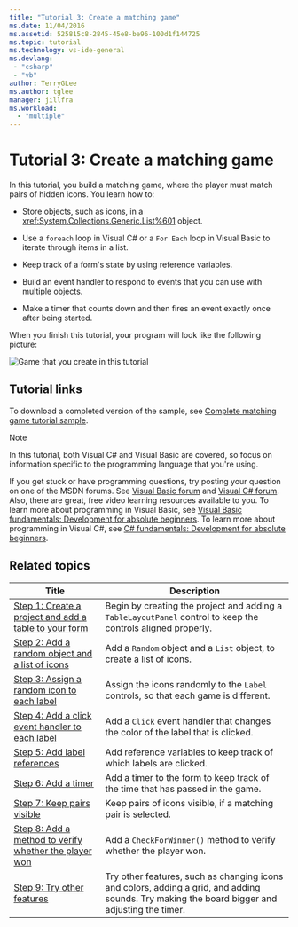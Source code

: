 ```yaml
---
title: "Tutorial 3: Create a matching game"
ms.date: 11/04/2016
ms.assetid: 525815c8-2845-45e8-be96-100d1f144725
ms.topic: tutorial
ms.technology: vs-ide-general
ms.devlang: 
 - "csharp"
 - "vb"
author: TerryGLee
ms.author: tglee
manager: jillfra
ms.workload:
  - "multiple"
---
```

# Tutorial 3: Create a matching game

In this tutorial, you build a matching game, where the player must match pairs of hidden icons. You learn how to:

- Store objects, such as icons, in a <xref:System.Collections.Generic.List%601> object.

- Use a `foreach` loop in Visual C# or a `For Each` loop in Visual Basic to iterate through items in a list.

- Keep track of a form's state by using reference variables.

- Build an event handler to respond to events that you can use with multiple objects.

- Make a timer that counts down and then fires an event exactly once after being started.

When you finish this tutorial, your program will look like the following picture:

![Game that you create in this tutorial](../ide/media/express_finishedgame.png)

## Tutorial links

To download a completed version of the sample, see [Complete matching game tutorial sample](https://code.msdn.microsoft.com/Complete-Matching-Game-4cffddba).

> [!NOTE]
> In this tutorial, both Visual C# and Visual Basic are covered, so focus on information specific to the programming language that you're using.

If you get stuck or have programming questions, try posting your question on one of the MSDN forums. See [Visual Basic forum](https://social.msdn.microsoft.com/Forums/vstudio/home?forum=vbgeneral) and [Visual C# forum](https://social.msdn.microsoft.com/Forums/vstudio/home?forum=csharpgeneral). Also, there are great, free video learning resources available to you. To learn more about programming in Visual Basic, see [Visual Basic fundamentals: Development for absolute beginners](https://channel9.msdn.com/Series/Visual-Basic-Development-for-Absolute-Beginners). To learn more about programming in Visual C#, see [C# fundamentals: Development for absolute beginners](https://channel9.msdn.com/Series/C-Sharp-Fundamentals-Development-for-Absolute-Beginners).

## Related topics

|Title|Description|
|-----------|-----------------|
|[Step 1: Create a project and add a table to your form](../ide/step-1-create-a-project-and-add-a-table-to-your-form.md)|Begin by creating the project and adding a `TableLayoutPanel` control to keep the controls aligned properly.|
|[Step 2: Add a random object and a list of icons](../ide/step-2-add-a-random-object-and-a-list-of-icons.md)|Add a `Random` object and a `List` object, to create a list of icons.|
|[Step 3: Assign a random icon to each label](../ide/step-3-assign-a-random-icon-to-each-label.md)|Assign the icons randomly to the `Label` controls, so that each game is different.|
|[Step 4: Add a click event handler to each label](../ide/step-4-add-a-click-event-handler-to-each-label.md)|Add a `Click` event handler that changes the color of the label that is clicked.|
|[Step 5: Add label references](../ide/step-5-add-label-references.md)|Add reference variables to keep track of which labels are clicked.|
|[Step 6: Add a timer](../ide/step-6-add-a-timer.md)|Add a timer to the form to keep track of the time that has passed in the game.|
|[Step 7: Keep pairs visible](../ide/step-7-keep-pairs-visible.md)|Keep pairs of icons visible, if a matching pair is selected.|
|[Step 8: Add a method to verify whether the player won](../ide/step-8-add-a-method-to-verify-whether-the-player-won.md)|Add a `CheckForWinner()` method to verify whether the player won.|
|[Step 9: Try other features](../ide/step-9-try-other-features.md)|Try other features, such as changing icons and colors, adding a grid, and adding sounds. Try making the board bigger and adjusting the timer.|
